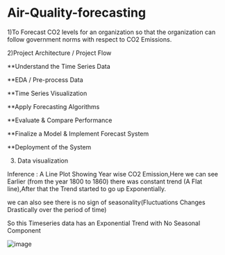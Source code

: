# Air-Quality-forecasting

1)To Forecast CO2 levels for an organization so that the organization can follow government
norms with respect to CO2 Emissions.

2)Project Architecture / Project Flow

**Understand the Time Series Data

**EDA / Pre-process Data

**Time Series Visualization

**Apply Forecasting Algorithms

**Evaluate & Compare Performance

**Finalize a Model & Implement
Forecast System

**Deployment of the System

3) Data visualization

Inference : A Line Plot Showing Year wise CO2 Emission,Here we can see Earlier (from the year 1800 to 1860) there was constant trend (A Flat line),After that the Trend started to go up Exponentially.

we can also see there is no sign of seasonality(Fluctuations Changes Drastically over the period of time)

So this Timeseries data has an Exponential Trend with No Seasonal Component


![image](https://user-images.githubusercontent.com/93309661/220040618-fd2892b4-05db-4371-97ca-f8bab8ad1a1f.png)


